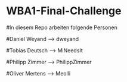 # WBA1-Final-Challenge

#In diesem Repo arbeiten folgende Personen

#Daniel Weyand --> dweyand
 
#Tobias Deutsch --> MiNeedsIt

#Philipp Zimmer --> PhilippZimmer

#Oliver Mertens --> Meolli